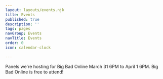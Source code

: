 ```yaml
---
layout: layouts/events.njk
title: Events
published: true
description: ''
tags: pages
navGroup: Events
navTitle: Events
order: 0
icon: calendar-clock

---
```

<!--Events are for Big Bad Con, October 27-30 2022! We are still accepting [event submissions](/run-an-event/)! _Game signups are open now._ [Here's how they work](https://www.bigbadcon.com/how-do-game-signups-work/)!

See the event in a calendar grid [here](https://docs.google.com/spreadsheets/d/1pN9rNG8IhhzNwUwr1g-In8Gp0Pvfn7LVGfJCCaolWbs/edit#gid=2).-->

Panels we're hosting for Big Bad Online March 31 6PM to April 1 6PM. Big Bad Online is free to attend!